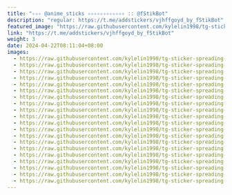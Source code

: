 ```yaml
---
title: "✧✧✧ @anime_sticks ✧✧✧✧✧✧✧✧✧✧✧✧ :: @fStikBot"
description: "regular: https://t.me/addstickers/vjhffgoyd_by_fStikBot"
featured_image: "https://raw.githubusercontent.com/kylelin1998/tg-sticker-spreading-worldwide-images/main/img/f660f547-7d7a-4c87-8778-7d994303da6b.jpg"
link: "https://t.me/addstickers/vjhffgoyd_by_fStikBot"
weight: 3
date: 2024-04-22T08:11:04+08:00
images:
  - https://raw.githubusercontent.com/kylelin1998/tg-sticker-spreading-worldwide-images/main/img/f660f547-7d7a-4c87-8778-7d994303da6b.jpg
  - https://raw.githubusercontent.com/kylelin1998/tg-sticker-spreading-worldwide-images/main/img/cb79756f-4cfd-4f91-ba8f-fa629b8c9190.jpg
  - https://raw.githubusercontent.com/kylelin1998/tg-sticker-spreading-worldwide-images/main/img/82fb54e4-1168-4822-be2b-478eae9dab3e.jpg
  - https://raw.githubusercontent.com/kylelin1998/tg-sticker-spreading-worldwide-images/main/img/0e2ddc50-2ca4-41e8-b927-1018faf88cf6.jpg
  - https://raw.githubusercontent.com/kylelin1998/tg-sticker-spreading-worldwide-images/main/img/2493c6b5-4bdd-4755-928b-5afe4f45c902.jpg
  - https://raw.githubusercontent.com/kylelin1998/tg-sticker-spreading-worldwide-images/main/img/3c83b30f-2849-42a5-9ad4-a3fd0b756fe3.jpg
  - https://raw.githubusercontent.com/kylelin1998/tg-sticker-spreading-worldwide-images/main/img/e4204b16-d738-4a80-9f4b-99a1985fabe0.jpg
  - https://raw.githubusercontent.com/kylelin1998/tg-sticker-spreading-worldwide-images/main/img/cc1a1905-7d3e-4999-904b-b05289160988.jpg
  - https://raw.githubusercontent.com/kylelin1998/tg-sticker-spreading-worldwide-images/main/img/284f67ae-43c2-457c-b7fe-a7998c5442d1.jpg
  - https://raw.githubusercontent.com/kylelin1998/tg-sticker-spreading-worldwide-images/main/img/0343a530-6a64-4cd8-8b8a-16a07ac8b82f.jpg
  - https://raw.githubusercontent.com/kylelin1998/tg-sticker-spreading-worldwide-images/main/img/d017aea2-0b85-43f3-a7c5-4771b8300b5a.jpg
  - https://raw.githubusercontent.com/kylelin1998/tg-sticker-spreading-worldwide-images/main/img/2fcaee90-a3f3-4890-87f9-7fb288e6f276.jpg
  - https://raw.githubusercontent.com/kylelin1998/tg-sticker-spreading-worldwide-images/main/img/c6170e8b-aa7e-4540-af8c-250f1cea99e0.jpg
  - https://raw.githubusercontent.com/kylelin1998/tg-sticker-spreading-worldwide-images/main/img/564fb128-fb08-477a-aa25-a7bdd05eecd7.jpg
  - https://raw.githubusercontent.com/kylelin1998/tg-sticker-spreading-worldwide-images/main/img/6ad48abd-df7f-4cd8-944e-eafba65d9379.jpg
  - https://raw.githubusercontent.com/kylelin1998/tg-sticker-spreading-worldwide-images/main/img/7c122532-3790-49ae-aace-d663de35a7ff.jpg
  - https://raw.githubusercontent.com/kylelin1998/tg-sticker-spreading-worldwide-images/main/img/5d616c14-8d8e-42b2-887b-5b8cc594641a.jpg
  - https://raw.githubusercontent.com/kylelin1998/tg-sticker-spreading-worldwide-images/main/img/6b41defe-46ce-41d7-aa02-d365fa2e9980.jpg
  - https://raw.githubusercontent.com/kylelin1998/tg-sticker-spreading-worldwide-images/main/img/2c17f0d1-e1fd-4f98-945c-8491fb2bbecb.jpg
  - https://raw.githubusercontent.com/kylelin1998/tg-sticker-spreading-worldwide-images/main/img/14eed39c-883a-414c-a67c-05a56a994809.jpg
---
```

